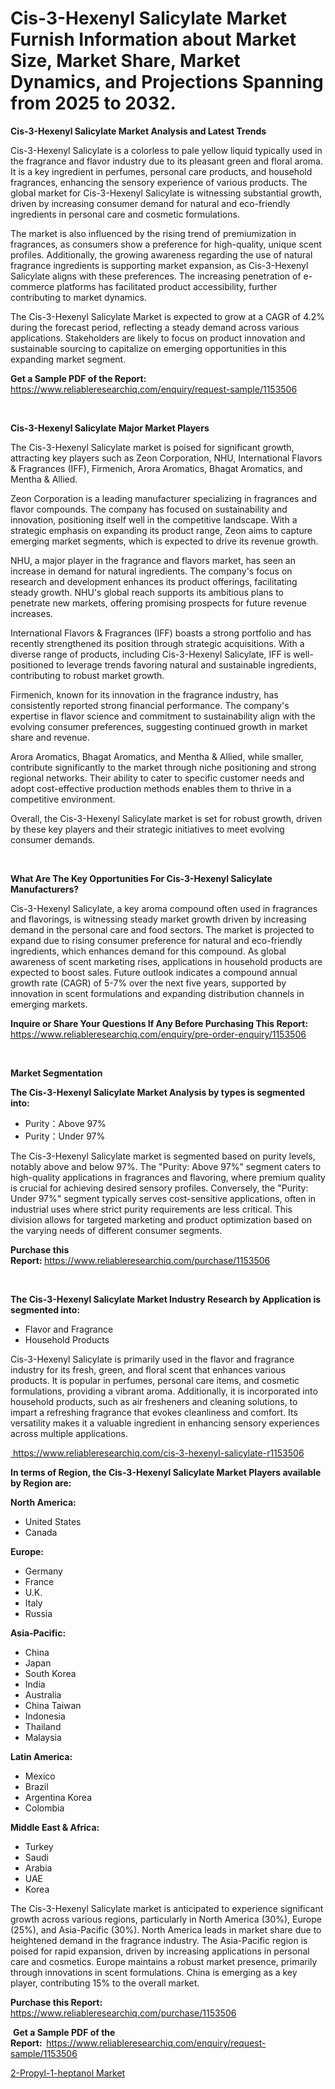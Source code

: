 <p><h1>Cis-3-Hexenyl Salicylate Market Furnish Information about Market Size, Market Share, Market Dynamics, and Projections Spanning from 2025 to 2032.</h1></p><p><strong>Cis-3-Hexenyl Salicylate Market Analysis and Latest Trends</strong></p>
<p><p>Cis-3-Hexenyl Salicylate is a colorless to pale yellow liquid typically used in the fragrance and flavor industry due to its pleasant green and floral aroma. It is a key ingredient in perfumes, personal care products, and household fragrances, enhancing the sensory experience of various products. The global market for Cis-3-Hexenyl Salicylate is witnessing substantial growth, driven by increasing consumer demand for natural and eco-friendly ingredients in personal care and cosmetic formulations.</p><p>The market is also influenced by the rising trend of premiumization in fragrances, as consumers show a preference for high-quality, unique scent profiles. Additionally, the growing awareness regarding the use of natural fragrance ingredients is supporting market expansion, as Cis-3-Hexenyl Salicylate aligns with these preferences. The increasing penetration of e-commerce platforms has facilitated product accessibility, further contributing to market dynamics. </p><p>The Cis-3-Hexenyl Salicylate Market is expected to grow at a CAGR of 4.2% during the forecast period, reflecting a steady demand across various applications. Stakeholders are likely to focus on product innovation and sustainable sourcing to capitalize on emerging opportunities in this expanding market segment.</p></p>
<p><strong>Get a Sample PDF of the Report:&nbsp;</strong> <a href="https://www.reliableresearchiq.com/enquiry/request-sample/1153506?utm_campaign=2277&utm_medium=2&utm_source=Github&utm_content=ia&utm_term=04042025&utm_id=cis-3-hexenyl-salicylate">https://www.reliableresearchiq.com/enquiry/request-sample/1153506</a></p>
<p>&nbsp;</p>
<p><strong>Cis-3-Hexenyl Salicylate Major Market Players</strong></p>
<p><p>The Cis-3-Hexenyl Salicylate market is poised for significant growth, attracting key players such as Zeon Corporation, NHU, International Flavors & Fragrances (IFF), Firmenich, Arora Aromatics, Bhagat Aromatics, and Mentha & Allied. </p><p>Zeon Corporation is a leading manufacturer specializing in fragrances and flavor compounds. The company has focused on sustainability and innovation, positioning itself well in the competitive landscape. With a strategic emphasis on expanding its product range, Zeon aims to capture emerging market segments, which is expected to drive its revenue growth.</p><p>NHU, a major player in the fragrance and flavors market, has seen an increase in demand for natural ingredients. The company's focus on research and development enhances its product offerings, facilitating steady growth. NHU's global reach supports its ambitious plans to penetrate new markets, offering promising prospects for future revenue increases.</p><p>International Flavors & Fragrances (IFF) boasts a strong portfolio and has recently strengthened its position through strategic acquisitions. With a diverse range of products, including Cis-3-Hexenyl Salicylate, IFF is well-positioned to leverage trends favoring natural and sustainable ingredients, contributing to robust market growth.</p><p>Firmenich, known for its innovation in the fragrance industry, has consistently reported strong financial performance. The company's expertise in flavor science and commitment to sustainability align with the evolving consumer preferences, suggesting continued growth in market share and revenue.</p><p>Arora Aromatics, Bhagat Aromatics, and Mentha & Allied, while smaller, contribute significantly to the market through niche positioning and strong regional networks. Their ability to cater to specific customer needs and adopt cost-effective production methods enables them to thrive in a competitive environment.</p><p>Overall, the Cis-3-Hexenyl Salicylate market is set for robust growth, driven by these key players and their strategic initiatives to meet evolving consumer demands.</p></p>
<p>&nbsp;</p>
<p><strong>What Are The Key Opportunities For Cis-3-Hexenyl Salicylate Manufacturers?</strong></p>
<p><p>Cis-3-Hexenyl Salicylate, a key aroma compound often used in fragrances and flavorings, is witnessing steady market growth driven by increasing demand in the personal care and food sectors. The market is projected to expand due to rising consumer preference for natural and eco-friendly ingredients, which enhances demand for this compound. As global awareness of scent marketing rises, applications in household products are expected to boost sales. Future outlook indicates a compound annual growth rate (CAGR) of 5-7% over the next five years, supported by innovation in scent formulations and expanding distribution channels in emerging markets.</p></p>
<p><strong>Inquire or Share Your Questions If Any Before Purchasing This Report:</strong> <a href="https://www.reliableresearchiq.com/enquiry/pre-order-enquiry/1153506?utm_campaign=2277&utm_medium=2&utm_source=Github&utm_content=ia&utm_term=04042025&utm_id=cis-3-hexenyl-salicylate">https://www.reliableresearchiq.com/enquiry/pre-order-enquiry/1153506</a></p>
<p>&nbsp;</p>
<p><strong>Market Segmentation</strong></p>
<p><strong>The Cis-3-Hexenyl Salicylate Market Analysis by types is segmented into:</strong></p>
<p><ul><li>Purity：Above 97%</li><li>Purity：Under 97%</li></ul></p>
<p><p>The Cis-3-Hexenyl Salicylate market is segmented based on purity levels, notably above and below 97%. The "Purity: Above 97%" segment caters to high-quality applications in fragrances and flavoring, where premium quality is crucial for achieving desired sensory profiles. Conversely, the "Purity: Under 97%" segment typically serves cost-sensitive applications, often in industrial uses where strict purity requirements are less critical. This division allows for targeted marketing and product optimization based on the varying needs of different consumer segments.</p></p>
<p><strong>Purchase this Report:&nbsp;</strong><a href="https://www.reliableresearchiq.com/purchase/1153506?utm_campaign=2277&utm_medium=2&utm_source=Github&utm_content=ia&utm_term=04042025&utm_id=cis-3-hexenyl-salicylate">https://www.reliableresearchiq.com/purchase/1153506</a></p>
<p>&nbsp;</p>
<p><strong>The Cis-3-Hexenyl Salicylate Market Industry Research by Application is segmented into:</strong></p>
<p><ul><li>Flavor and Fragrance</li><li>Household Products</li></ul></p>
<p><p>Cis-3-Hexenyl Salicylate is primarily used in the flavor and fragrance industry for its fresh, green, and floral scent that enhances various products. It is popular in perfumes, personal care items, and cosmetic formulations, providing a vibrant aroma. Additionally, it is incorporated into household products, such as air fresheners and cleaning solutions, to impart a refreshing fragrance that evokes cleanliness and comfort. Its versatility makes it a valuable ingredient in enhancing sensory experiences across multiple applications.</p></p>
<p><a href="https://www.reliableresearchiq.com/cis-3-hexenyl-salicylate-r1153506?utm_campaign=2277&utm_medium=2&utm_source=Github&utm_content=ia&utm_term=04042025&utm_id=cis-3-hexenyl-salicylate">&nbsp;https://www.reliableresearchiq.com/cis-3-hexenyl-salicylate-r1153506</a></p>
<p><strong>In terms of Region, the Cis-3-Hexenyl Salicylate Market Players available by Region are:</strong></p>
<p>
    <p> <strong> North America: </strong>
        <ul>
            <li>United States</li>
            <li>Canada</li>
        </ul>
        </p> 
    <p> <strong> Europe: </strong>
        <ul>
            <li>Germany</li>
            <li>France</li>
            <li>U.K.</li>
            <li>Italy</li>
            <li>Russia</li>
        </ul>
        </p> 
    <p> <strong> Asia-Pacific: </strong>
        <ul>
            <li>China</li>
            <li>Japan</li>
            <li>South Korea</li>
            <li>India</li>
            <li>Australia</li>
            <li>China Taiwan</li>
            <li>Indonesia</li>
            <li>Thailand</li>
            <li>Malaysia</li>
        </ul>
        </p> 
    <p> <strong> Latin America: </strong>
        <ul>
            <li>Mexico</li>
            <li>Brazil</li>
            <li>Argentina Korea</li>
            <li>Colombia</li>
        </ul>
        </p> 
    <p> <strong> Middle East & Africa: </strong>
        <ul>
            <li>Turkey</li>
            <li>Saudi</li>
            <li>Arabia</li>
            <li>UAE</li>
            <li>Korea</li>
        </ul>
    </p>
    </p>
<p><p>The Cis-3-Hexenyl Salicylate market is anticipated to experience significant growth across various regions, particularly in North America (30%), Europe (25%), and Asia-Pacific (30%). North America leads in market share due to heightened demand in the fragrance industry. The Asia-Pacific region is poised for rapid expansion, driven by increasing applications in personal care and cosmetics. Europe maintains a robust market presence, primarily through innovations in scent formulations. China is emerging as a key player, contributing 15% to the overall market.</p></p>
<p><strong>Purchase this Report: </strong><a href="https://www.reliableresearchiq.com/purchase/1153506?utm_campaign=2277&utm_medium=2&utm_source=Github&utm_content=ia&utm_term=04042025&utm_id=cis-3-hexenyl-salicylate">https://www.reliableresearchiq.com/purchase/1153506</a></p>
<p>&nbsp;<strong>Get a Sample PDF of the Report:&nbsp;&nbsp;</strong><a href="https://www.reliableresearchiq.com/enquiry/request-sample/1153506?utm_campaign=2277&utm_medium=2&utm_source=Github&utm_content=ia&utm_term=04042025&utm_id=cis-3-hexenyl-salicylate">https://www.reliableresearchiq.com/enquiry/request-sample/1153506</a></p>
<p><strong></strong></p>
<p><p><a href="https://github.com/DixieGrimes/Market-Research-Report-List-2/blob/main/2-propyl-1-heptanol-market.md?utm_campaign=2277&utm_medium=2&utm_source=Github&utm_content=ia&utm_term=04042025&utm_id=cis-3-hexenyl-salicylate">2-Propyl-1-heptanol Market</a></p></p>